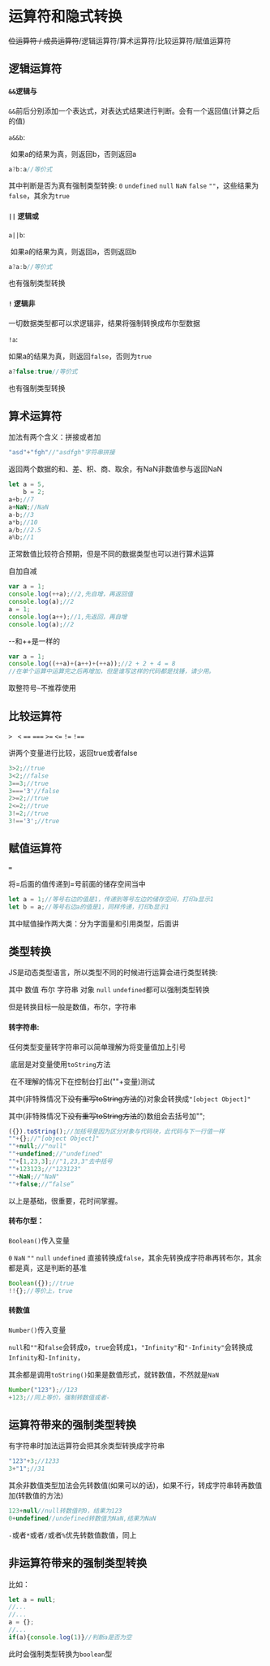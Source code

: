 # 运算符和隐式转换

~~位运算符 / 成员运算符~~/逻辑运算符/算术运算符/比较运算符/赋值运算符



## 逻辑运算符

#### `&&`逻辑与 

`&&`前后分别添加一个表达式，对表达式结果进行判断。会有一个返回值(计算之后的值)

`a&&b`:

​	如果a的结果为真，则返回b，否则返回a

```js
a?b:a//等价式
```

其中判断是否为真有强制类型转换: `0` `undefined` `null` `NaN` `false` `""`，这些结果为`false`，其余为`true`

#### `||` 逻辑或  

`a||b`:

​	如果a的结果为真，则返回a，否则返回b

```js
a?a:b//等价式
```

也有强制类型转换

#### `!` 逻辑非

一切数据类型都可以求逻辑非，结果将强制转换成布尔型数据

`!a`:

​	如果a的结果为真，则返回`false`，否则为`true`

```js
a?false:true//等价式
```

也有强制类型转换



## 算术运算符

加法有两个含义：拼接或者加

```js
"asd"+"fgh"//"asdfgh"字符串拼接
```

返回两个数据的和、差、积、商、取余，有NaN非数值参与返回NaN

```js
let a = 5,
    b = 2;
a+b;//7
a+NaN;//NaN
a-b;//3
a*b;//10
a/b;//2.5
a%b;//1
```

正常数值比较符合预期，但是不同的数据类型也可以进行算术运算

自加自减

```js
var a = 1;
console.log(++a);//2,先自增，再返回值
console.log(a);//2
a = 1;
console.log(a++);//1,先返回，再自增
console.log(a);//2
```

--和++是一样的

```js
var a = 1;
console.log((++a)+(a++)+(++a));//2 + 2 + 4 = 8
//在单个运算中运算完之后再增加，但是谁写这样的代码都是找锤，请少用。
```

取整符号`~`不推荐使用



## 比较运算符

 `>` ` <` `==`  `===`  `>=` `<=` `!=` `!==`

讲两个变量进行比较，返回true或者false

```js
3>2;//true
3<2;//false
3==3;//true
3==='3'//false
2>=2;//true
2<=2;//true
3!=2;//true
3!=='3';//true
```



## 赋值运算符

`=`

将=后面的值传递到=号前面的储存空间当中

```js
let a = 1;//等号右边的值是1，传递到等号左边的储存空间，打印a显示1
let b = a;//等号右边a的值是1，同样传递，打印b显示1
```

其中赋值操作两大类：分为字面量和引用类型，后面讲



## 类型转换

JS是动态类型语言，所以类型不同的时候进行运算会进行类型转换:

其中 数值 布尔 字符串 对象 `null` `undefined`都可以强制类型转换

但是转换目标一般是数值，布尔，字符串

#### 转字符串:

任何类型变量转字符串可以简单理解为将变量值加上引号

​	底层是对变量使用`toString`方法

​	在不理解的情况下在控制台打出(""+变量)测试

其中(非特殊情况下~~没有重写toString方法~~的)对象会转换成`"[object Object]"`

其中(非特殊情况下~~没有重写toString方法~~的)数组会去括号加"";

```js
({}).toString();//加括号是因为区分对象与代码块，此代码与下一行值一样
""+{};//"[object Object]"
""+null;//"null"
""+undefined;//"undefined"
""+[1,23,3];//"1,23,3"去中括号
""+123123;//"123123"
""+NaN;//"NaN"
""+false;//“false”
```

以上是基础，很重要，花时间掌握。

#### 转布尔型：

`Boolean()`传入变量

`0` `NaN`  `""` `null` `undefined` 直接转换成`false`，其余先转换成字符串再转布尔，其余都是真，这是判断的基准

```js
Boolean({});//true
!!{};//等价上，true
```

#### 转数值

`Number()`传入变量

`null`和`""`和`false`会转成`0`，`true`会转成`1`，`"Infinity"`和`"-Infinity"`会转换成`Infinity`和`-Infinity`，

其余都是调用`toString()`如果是数值形式，就转数值，不然就是`NaN`

```js
Number("123");//123
+123;//同上等价，强制转数值或者-
```



## 运算符带来的强制类型转换

有字符串时加法运算符会把其余类型转换成字符串

```js
"123"+3;//1233
3+"1";//31
```

其余非数值类型加法会先转数值(如果可以的话)，如果不行，转成字符串转再数值加(转数值的方法)

```js
123+null//null转数值时0，结果为123
0+undefined//undefined转数值为NaN,结果为NaN
```

`-`或者`*`或者`/`或者`%`优先转数值数值，同上



## 非运算符带来的强制类型转换

比如：

```js
let a = null;
//...
//...
a = {};
//...
if(a){console.log(1)}//判断a是否为空
```

此时会强制类型转换为`boolean`型


